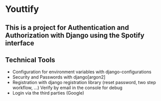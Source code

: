 # Youttify

## This is a project for Authentication and Authorization with Django using the Spotify interface
## Technical Tools
- Configuration for environment variables with django-configurations
- Security and Passwords with django[argon2]
- Registration with django registration library (reset password, two step workflow, ...)
  Verify by email in the console for debug
- Login via the third parties (Google)
